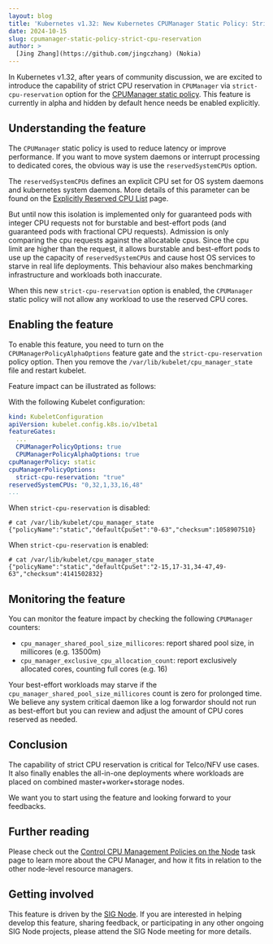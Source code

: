 ```yaml
---
layout: blog
title: 'Kubernetes v1.32: New Kubernetes CPUManager Static Policy: Strict CPU Reservation'
date: 2024-10-15
slug: cpumanager-static-policy-strict-cpu-reservation
author: >
  [Jing Zhang](https://github.com/jingczhang) (Nokia)
---
```


In Kubernetes v1.32, after years of community discussion, we are excited to introduce the capability of strict CPU reservation in `CPUManager` via `strict-cpu-reservation` option for the [CPUManager static policy](/docs/tasks/administer-cluster/cpu-management-policies/#static-policy-options). This feature is currently in alpha and hidden by default hence needs be enabled explicitly.


## Understanding the feature

The `CPUManager` static policy is used to reduce latency or improve performance. If you want to move system daemons or interrupt processing to dedicated cores, the obvious way is use the `reservedSystemCPUs` option.

The `reservedSystemCPUs` defines an explicit CPU set for OS system daemons and kubernetes system daemons. More details of this parameter can be found on the [Explicitly Reserved CPU List](/docs/tasks/administer-cluster/reserve-compute-resources/#explicitly-reserved-cpu-list) page.

But until now this isolation is implemented only for guaranteed pods with integer CPU requests not for burstable and best-effort pods (and guaranteed pods with fractional CPU requests). Admission is only comparing the cpu requests against the allocatable cpus. Since the cpu limit are higher than the request, it allows burstable and best-effort pods to use up the capacity of `reservedSystemCPUs` and cause host OS services to starve in real life deployments. This behaviour also makes benchmarking infrastructure and workloads both inaccurate.

When this new `strict-cpu-reservation` option is enabled, the `CPUManager` static policy will not allow any workload to use the reserved CPU cores.


## Enabling the feature

To enable this feature, you need to turn on the `CPUManagerPolicyAlphaOptions` feature gate and the `strict-cpu-reservation` policy option. Then you remove the `/var/lib/kubelet/cpu_manager_state` file and restart kubelet.

Feature impact can be illustrated as follows:

With the following Kubelet configuration:

```yaml
kind: KubeletConfiguration
apiVersion: kubelet.config.k8s.io/v1beta1
featureGates:
  ...
  CPUManagerPolicyOptions: true
  CPUManagerPolicyAlphaOptions: true
cpuManagerPolicy: static
cpuManagerPolicyOptions:
  strict-cpu-reservation: "true"
reservedSystemCPUs: "0,32,1,33,16,48"
...
```

When `strict-cpu-reservation` is disabled:
```console
# cat /var/lib/kubelet/cpu_manager_state
{"policyName":"static","defaultCpuSet":"0-63","checksum":1058907510}
```

When `strict-cpu-reservation` is enabled:
```console
# cat /var/lib/kubelet/cpu_manager_state
{"policyName":"static","defaultCpuSet":"2-15,17-31,34-47,49-63","checksum":4141502832}
```


## Monitoring the feature

You can monitor the feature impact by checking the following `CPUManager` counters:
- `cpu_manager_shared_pool_size_millicores`: report shared pool size, in millicores (e.g. 13500m)
- `cpu_manager_exclusive_cpu_allocation_count`: report exclusively allocated cores, counting full cores (e.g. 16)

Your best-effort workloads may starve if the `cpu_manager_shared_pool_size_millicores` count is zero for prolonged time.
We believe any system critical daemon like a log forwardor should not run as best-effort but you can review and adjust the amount of CPU cores reserved as needed.

## Conclusion

The capability of strict CPU reservation is critical for Telco/NFV use cases. It also finally enables the all-in-one deployments where workloads are placed on combined master+worker+storage nodes.

We want you to start using the feature and looking forward to your feedbacks.


## Further reading

Please check out the [Control CPU Management Policies on the Node](/docs/tasks/administer-cluster/cpu-management-policies/)
task page to learn more about the CPU Manager, and how it fits in relation to the other node-level resource managers.


## Getting involved

This feature is driven by the [SIG Node](https://github.com/Kubernetes/community/blob/master/sig-node/README.md). If you are interested in helping develop this feature, sharing feedback, or participating in any other ongoing SIG Node projects, please attend the SIG Node meeting for more details.
